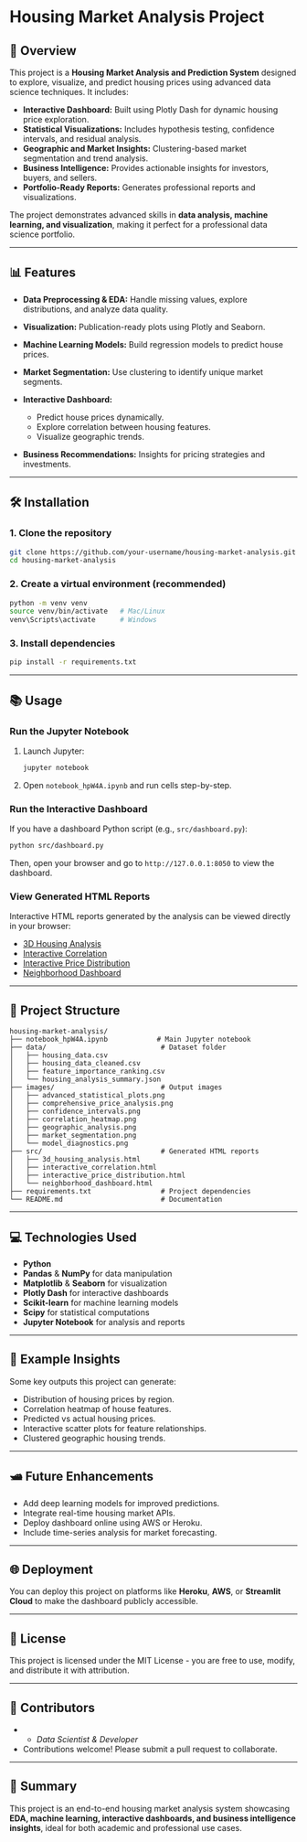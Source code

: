 # Housing Market Analysis Project

## 🌟 Overview

This project is a **Housing Market Analysis and Prediction System** designed to explore, visualize, and predict housing prices using advanced data science techniques. It includes:

* **Interactive Dashboard:** Built using Plotly Dash for dynamic housing price exploration.
* **Statistical Visualizations:** Includes hypothesis testing, confidence intervals, and residual analysis.
* **Geographic and Market Insights:** Clustering-based market segmentation and trend analysis.
* **Business Intelligence:** Provides actionable insights for investors, buyers, and sellers.
* **Portfolio-Ready Reports:** Generates professional reports and visualizations.

The project demonstrates advanced skills in **data analysis, machine learning, and visualization**, making it perfect for a professional data science portfolio.

---

## 📊 Features

* **Data Preprocessing & EDA:** Handle missing values, explore distributions, and analyze data quality.
* **Visualization:** Publication-ready plots using Plotly and Seaborn.
* **Machine Learning Models:** Build regression models to predict house prices.
* **Market Segmentation:** Use clustering to identify unique market segments.
* **Interactive Dashboard:**

  * Predict house prices dynamically.
  * Explore correlation between housing features.
  * Visualize geographic trends.
* **Business Recommendations:** Insights for pricing strategies and investments.

---

## 🛠️ Installation

### 1. Clone the repository

```bash
git clone https://github.com/your-username/housing-market-analysis.git
cd housing-market-analysis
```

### 2. Create a virtual environment (recommended)

```bash
python -m venv venv
source venv/bin/activate   # Mac/Linux
venv\Scripts\activate      # Windows
```

### 3. Install dependencies

```bash
pip install -r requirements.txt
```

---

## 📚 Usage

### **Run the Jupyter Notebook**

1. Launch Jupyter:

   ```bash
   jupyter notebook
   ```
2. Open `notebook_hpW4A.ipynb` and run cells step-by-step.

### **Run the Interactive Dashboard**

If you have a dashboard Python script (e.g., `src/dashboard.py`):

```bash
python src/dashboard.py
```

Then, open your browser and go to `http://127.0.0.1:8050` to view the dashboard.

### **View Generated HTML Reports**

Interactive HTML reports generated by the analysis can be viewed directly in your browser:

* [3D Housing Analysis](src/3d_housing_analysis.html)
* [Interactive Correlation](src/interactive_correlation.html)
* [Interactive Price Distribution](src/interactive_price_distribution.html)
* [Neighborhood Dashboard](src/neighborhood_dashboard.html)

---

## 📂 Project Structure

```
housing-market-analysis/
├── notebook_hpW4A.ipynb            # Main Jupyter notebook
├── data/                            # Dataset folder
│   ├── housing_data.csv
│   ├── housing_data_cleaned.csv
│   ├── feature_importance_ranking.csv
│   └── housing_analysis_summary.json
├── images/                          # Output images
│   ├── advanced_statistical_plots.png
│   ├── comprehensive_price_analysis.png
│   ├── confidence_intervals.png
│   ├── correlation_heatmap.png
│   ├── geographic_analysis.png
│   ├── market_segmentation.png
│   └── model_diagnostics.png
├── src/                             # Generated HTML reports
│   ├── 3d_housing_analysis.html
│   ├── interactive_correlation.html
│   ├── interactive_price_distribution.html
│   └── neighborhood_dashboard.html
├── requirements.txt                 # Project dependencies
└── README.md                        # Documentation
```

---

## 💻 Technologies Used

* **Python**
* **Pandas** & **NumPy** for data manipulation
* **Matplotlib** & **Seaborn** for visualization
* **Plotly Dash** for interactive dashboards
* **Scikit-learn** for machine learning models
* **Scipy** for statistical computations
* **Jupyter Notebook** for analysis and reports

---

## 📝 Example Insights

Some key outputs this project can generate:

* Distribution of housing prices by region.
* Correlation heatmap of house features.
* Predicted vs actual housing prices.
* Interactive scatter plots for feature relationships.
* Clustered geographic housing trends.

---

## 🛥️ Future Enhancements

* Add deep learning models for improved predictions.
* Integrate real-time housing market APIs.
* Deploy dashboard online using AWS or Heroku.
* Include time-series analysis for market forecasting.

---

## 🌐 Deployment

You can deploy this project on platforms like **Heroku**, **AWS**, or **Streamlit Cloud** to make the dashboard publicly accessible.

---

## 📝 License

This project is licensed under the MIT License - you are free to use, modify, and distribute it with attribution.

---

## 👥 Contributors

* - *Data Scientist & Developer*
* Contributions welcome! Please submit a pull request to collaborate.

---


## 🎉 Summary

This project is an end-to-end housing market analysis system showcasing **EDA, machine learning, interactive dashboards, and business intelligence insights**, ideal for both academic and professional use cases.
